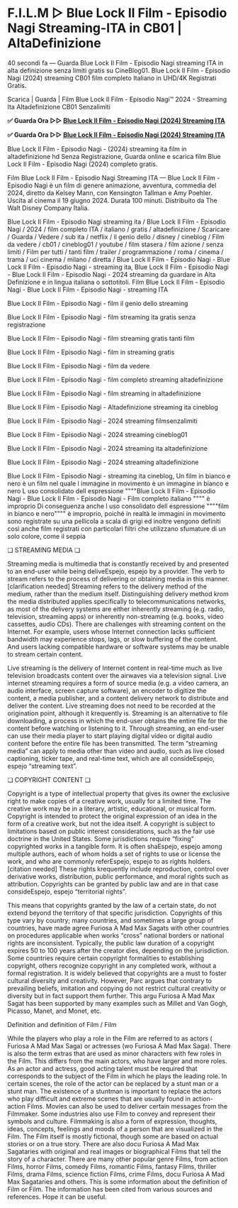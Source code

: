 # F.I.L.M ▷ Blue Lock Il Film - Episodio Nagi Streaming-ITA in CB01 | AltaDefinizione

40 secondi fa — Guarda Blue Lock Il Film - Episodio Nagi streaming ITA in alta definizione senza limiti gratis su CineBlog01. Blue Lock Il Film - Episodio Nagi (2024) streaming CB01 film completo Italiano in UHD/4K Registrati Gratis.

Scarica | Guarda | Film Blue Lock Il Film - Episodio Nagi™ 2024 - Streaming Ita Altadefinizione CB01 Senzalimiti

**✅ Guarda Ora ▷▷ [Blue Lock Il Film - Episodio Nagi (2024) Streaming ITA](https://is.gd/8C0v3J)**

**✅ Guarda Ora ▷▷ [Blue Lock Il Film - Episodio Nagi (2024) Streaming ITA](https://is.gd/8C0v3J)**

Blue Lock Il Film - Episodio Nagi - (2024) streaming ita film in altadefinizione hd Senza Registrazione, Guarda online e scarica film Blue Lock Il Film - Episodio Nagi (2024) completo gratis.

Film Blue Lock Il Film - Episodio Nagi Streaming ITA — Blue Lock Il Film - Episodio Nagi è un film di genere animazione, avventura, commedia del 2024, diretto da Kelsey Mann, con Kensington Tallman e Amy Poehler. Uscita al cinema il 19 giugno 2024. Durata 100 minuti. Distribuito da The Walt Disney Company Italia.

Blue Lock Il Film - Episodio Nagi streaming ita / Blue Lock Il Film - Episodio Nagi / 2024 / film completo ITA / italiano / gratis / altadefinizione / Scaricare / Guarda / Vedere / sub ita / netflix / il genio dello / disney / cineblog / Film da vedere / cb01 / cineblog01 / youtube / film stasera / film azione / senza limiti / Film per tutti / tanti film / trailer / programmazione / roma / cinema / trama / uci cinema / milano / diretta / Blue Lock Il Film - Episodio Nagi - Blue Lock Il Film - Episodio Nagi - streaming ita, Blue Lock Il Film - Episodio Nagi - Blue Lock Il Film - Episodio Nagi - 2024 streaming da guardare in Alta Definizione e in lingua italiana o sottotitoli. Film Blue Lock Il Film - Episodio Nagi - Blue Lock Il Film - Episodio Nagi - streaming ITA

Blue Lock Il Film - Episodio Nagi - film il genio dello streaming

Blue Lock Il Film - Episodio Nagi - film streaming ita gratis senza registrazione

Blue Lock Il Film - Episodio Nagi - film streaming gratis tanti film

Blue Lock Il Film - Episodio Nagi - film in streaming gratis

Blue Lock Il Film - Episodio Nagi - film da vedere

Blue Lock Il Film - Episodio Nagi - film completo streaming altadefinizione

Blue Lock Il Film - Episodio Nagi - film streaming in altadefinizione

Blue Lock Il Film - Episodio Nagi - Altadefinizione streaming ita cineblog

Blue Lock Il Film - Episodio Nagi - 2024 streaming filmsenzalimiti

Blue Lock Il Film - Episodio Nagi - 2024 streaming cineblog01

Blue Lock Il Film - Episodio Nagi - 2024 streaming ita altadefinizione

Blue Lock Il Film - Episodio Nagi - 2024 streaming altadefinizione

Blue Lock Il Film - Episodio Nagi - streaming ita cineblog, Un film in bianco e nero è un film nel quale l immagine in movimento è un immagine in bianco e nero L uso consolidato dell espressione """"Blue Lock Il Film - Episodio Nagi - Blue Lock Il Film - Episodio Nagi - Film completo italiano """" è improprio Di conseguenza anche l uso consolidato dell espressione """"film in bianco e nero"""" è improprio, poiché in realtà le immagini in movimento sono registrate su una pellicola a scala di grigi ed inoltre vengono definiti così anche film registrati con particolari filtri che utilizzano sfumature di un solo colore, come il seppia

❏ STREAMING MEDIA ❏

Streaming media is multimedia that is constantly received by and presented to an end-user while being deliveEspejo, espejo by a provider. The verb to stream refers to the process of delivering or obtaining media in this manner.[clarification needed] Streaming refers to the delivery method of the medium, rather than the medium itself. Distinguishing delivery method krom the media distributed applies specifically to telecommunications networks, as most of the delivery systems are either inherently streaming (e.g. radio, television, streaming apps) or inherently non-streaming (e.g. books, video cassettes, audio CDs). There are challenges with streaming content on the Internet. For example, users whose Internet connection lacks sufficient bandwidth may experience stops, lags, or slow buffering of the content. And users lacking compatible hardware or software systems may be unable to stream certain content.

Live streaming is the delivery of Internet content in real-time much as live television broadcasts content over the airwaves via a television signal. Live internet streaming requires a form of source media (e.g. a video camera, an audio interface, screen capture software), an encoder to digitize the content, a media publisher, and a content delivery network to distribute and deliver the content. Live streaming does not need to be recorded at the origination point, although it krequently is. Streaming is an alternative to file downloading, a process in which the end-user obtains the entire file for the content before watching or listening to it. Through streaming, an end-user can use their media player to start playing digital video or digital audio content before the entire file has been transmitted. The term “streaming media” can apply to media other than video and audio, such as live closed captioning, ticker tape, and real-time text, which are all consideEspejo, espejo “streaming text”.

❏ COPYRIGHT CONTENT ❏

Copyright is a type of intellectual property that gives its owner the exclusive right to make copies of a creative work, usually for a limited time. The creative work may be in a literary, artistic, educational, or musical form. Copyright is intended to protect the original expression of an idea in the form of a creative work, but not the idea itself. A copyright is subject to limitations based on public interest considerations, such as the fair use doctrine in the United States. Some jurisdictions require “fixing” copyrighted works in a tangible form. It is often shaEspejo, espejo among multiple authors, each of whom holds a set of rights to use or license the work, and who are commonly referEspejo, espejo to as rights holders.[citation needed] These rights krequently include reproduction, control over derivative works, distribution, public performance, and moral rights such as attribution. Copyrights can be granted by public law and are in that case consideEspejo, espejo “territorial rights”.

This means that copyrights granted by the law of a certain state, do not extend beyond the territory of that specific jurisdiction. Copyrights of this type vary by country; many countries, and sometimes a large group of countries, have made agree Furiosa A Mad Max Sagats with other countries on procedures applicable when works “cross” national borders or national rights are inconsistent. Typically, the public law duration of a copyright expires 50 to 100 years after the creator dies, depending on the jurisdiction. Some countries require certain copyright formalities to establishing copyright, others recognize copyright in any completed work, without a formal registration. It is widely believed that copyrights are a must to foster cultural diversity and creativity. However, Parc argues that contrary to prevailing beliefs, imitation and copying do not restrict cultural creativity or diversity but in fact support them further. This argu Furiosa A Mad Max Sagat has been supported by many examples such as Millet and Van Gogh, Picasso, Manet, and Monet, etc.

Definition and definition of Film / Film

While the players who play a role in the Film are referred to as actors ( Furiosa A Mad Max Saga) or actresses (wo Furiosa A Mad Max Saga). There is also the term extras that are used as minor characters with few roles in the Film. This differs from the main actors, who have larger and more roles. As an actor and actress, good acting talent must be required that corresponds to the subject of the Film in which he plays the leading role. In certain scenes, the role of the actor can be replaced by a stunt man or a stunt man. The existence of a stuntman is important to replace the actors who play difficult and extreme scenes that are usually found in action-action Films. Movies can also be used to deliver certain messages from the Filmmaker. Some industries also use Film to convey and represent their symbols and culture. Filmmaking is also a form of expression, thoughts, ideas, concepts, feelings and moods of a person that are visualized in the Film. The Film itself is mostly fictional, though some are based on actual stories or on a true story. There are also docu Furiosa A Mad Max Sagataries with original and real images or biographical Films that tell the story of a character. There are many other popular genre Films, from action Films, horror Films, comedy Films, romantic Films, fantasy Films, thriller Films, drama Films, science fiction Films, crime Films, docu Furiosa A Mad Max Sagataries and others. This is some information about the definition of Film or Film. The information has been cited from various sources and references. Hope it can be useful.
